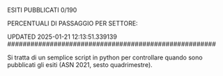 ESITI PUBBLICATI 0/190 

PERCENTUALI DI PASSAGGIO PER SETTORE:

UPDATED 2025-01-21 12:13:51.339139
###################################################### 

Si tratta di un semplice script in python per controllare quando sono pubblicati gli esiti (ASN 2021, sesto quadrimestre).

